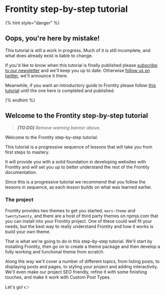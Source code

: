 # Frontity step-by-step tutorial

{% hint style="danger" %}

## Oops, you're here by mistake!

This tutorial is still a work in progress. Much of it is still incomplete, and what does already exist is liable to change.

If you'd like to know when this tutorial is finally published please [subscribe to our newsletter](https://frontity.org/#newsletter) and we'll keep you up to date. Otherwise [follow us on twitter](https://twitter.com/Frontity), we'll announce it there.

Meanwhile, if you want an introductory guide to Frontity please follow [this tutorial](https://github.com/frontity-demos/2020-06-jsnation-workshop) until the one here is completed and published.

{% endhint %}

## Welcome to the Frontity step-by-step tutorial

> _**[TO DO]** Remove warning banner above._

Welcome to the Frontity step-by-step tutorial.

This tutorial is a progressive sequence of lessons that will take you from first steps to mastery.

It will provide you with a solid foundation in developing websites with Frontity and will set you up to better understand the rest of the Frontity documentation.

Since this is a progressive tutorial we recommend that you follow the lessons in sequence, as each lesson builds on what was learned earlier.

### The project

Frontity provides two themes to get you started, `mars-theme` and `twentytwenty`, and there are a host of third party themes on npmjs.com that you can install into your Frontity project. One of these could well fit your needs, but the best way to really understand Frontity and how it works is build your own theme.

That is what we're going to do in this step-by-step tutorial. We'll start by installing Frontity, then go on to create a theme package and then develop a fully working and functional theme from scratch.

Along the way we'll cover a number of different topics, from listing posts, to displaying posts and pages, to styling your project and adding interactivity. We'll even make our project SEO friendly, refine it with some finishing touches, and make it work with Custom Post Types.

Let's go! 👉
